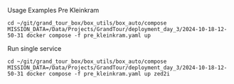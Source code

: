 Usage Examples Pre Kleinkram
```
cd ~/git/grand_tour_box/box_utils/box_auto/compose
MISSION_DATA=/Data/Projects/GrandTour/deployment_day_3/2024-10-18-12-50-31 docker compose -f pre_kleinkram.yaml up
```

Run single service
```
cd ~/git/grand_tour_box/box_utils/box_auto/compose
MISSION_DATA=/Data/Projects/GrandTour/deployment_day_3/2024-10-18-12-50-31 docker compose -f pre_kleinkram.yaml up zed2i

```